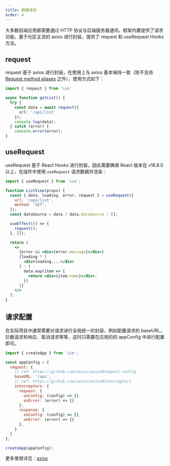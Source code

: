 ```yaml
---
title: 数据请求
order: 4
---
```


大多数前端应用都需要通过 HTTP 协议与后端服务器通讯。框架内置提供了请求功能，基于社区主流的 axios 进行封装，提供了 request 和 useRequest Hooks 方法。

## request

request 基于 axios 进行封装，在使用上与 axios 基本保持一致（除不支持 [Request method aliases](https://github.com/axios/axios#request-method-aliases) 之外），使用方式如下：

```ts
import { request } from 'ice'

async function getList() {
  try {
    const data = await request({
      url: '/api/list'
    });
    console.log(data);
  } catch (error) {
    console.error(error);
}
```

## useRequest

useRequest 基于 React Hooks 进行封装，因此需要确保 React 版本在 v16.8.0 以上，在组件中使用 `useRequest` 请求数据并渲染：

```jsx
import { useRequest } from 'ice';

function ListView(props) {
  const { data, loading, error, request } = useRequest({
    url: '/api/list',
    method: 'GET',
  });
  const dataSource = data ? data.dataSource : [];

  useEffect(() => {
    request();
  }, []);

  return (
    <>
      {error && <div>{error.message}</div>}
      {loading ? (
        <div>loading....</div>
      ) : (
        data.map(item => {
          return <div>{item.name}</div>;
        })
      )}
    </>
  );
}
```

## 请求配置

在实际项目中通常需要对请求进行全局统一的封装，例如配置请求的 baseURL，拦截请求和响应、取消请求等等，这时只需要在应用的的 appConfig 中进行配置即可。

```js
import { createApp } from 'ice';

const appConfig = {
  request: {
    // ref: https://github.com/axios/axios#request-config
    baseURL: '/api',
    // ref: https://github.com/axios/axios#interceptors
    interceptors: {
      request: {
        onConfig: (config) => {},
        onError: (error) => {}
      },
      response: {
        onConfig: (config) => {},
        onError: (error) => {}
      },
    }
  }
};

createApp(appConfig);
```

更多使用详见：[axios](https://github.com/axios/axios)
